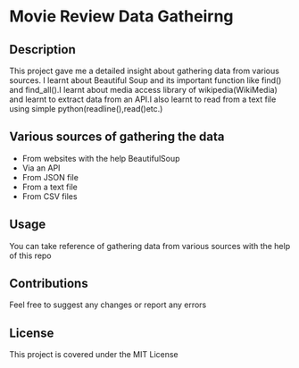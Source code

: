 # Movie Review Data Gatheirng

## Description

This project gave me a detailed insight about gathering data from various sources. I learnt about Beautiful Soup and its important function like find() and find_all().I learnt about media access library of wikipedia(WikiMedia) and learnt to extract data from an API.I also learnt to read from a text file using simple python(readline(),read()etc.) 

## Various sources of gathering the data

- From  websites with the help BeautifulSoup
- Via an API
- From JSON file
- From a text file
- From CSV files

## Usage

You can take reference of gathering data from various sources with the help of this repo

## Contributions

Feel free to suggest any changes or report any errors

## License

This project is covered under the MIT License
